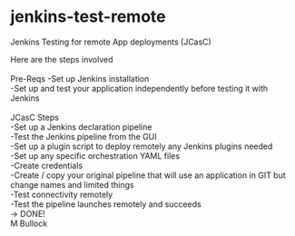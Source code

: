 # jenkins-test-remote</br>
Jenkins Testing for remote App deployments (JCasC)</br>

Here are the steps involved  </br>
</br>
Pre-Reqs
-Set up Jenkins installation</br>
-Set up and test your application independently before testing it with Jenkins</br>
</br>
JCasC Steps</br>
-Set up a Jenkins declaration pipeline </br>
-Test the Jenkins pipeline from the GUI</br>
-Set up a plugin script to deploy remotely any Jenkins plugins needed</br>
-Set up any specific orchestration YAML files</br>
-Create credentials</br>
-Create / copy your original pipeline that will use an application in GIT but change names and limited things</br>
-Test connectivity remotely</br>
-Test the pipeline launches remotely and succeeds </br>
-> DONE!</br>
M Bullock</br>
